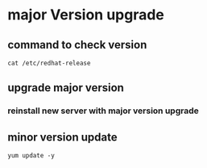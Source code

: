 # major Version upgrade
## command to check version
```
cat /etc/redhat-release
```
## upgrade major version
### reinstall new server with major version upgrade
## minor version update
```
yum update -y
```